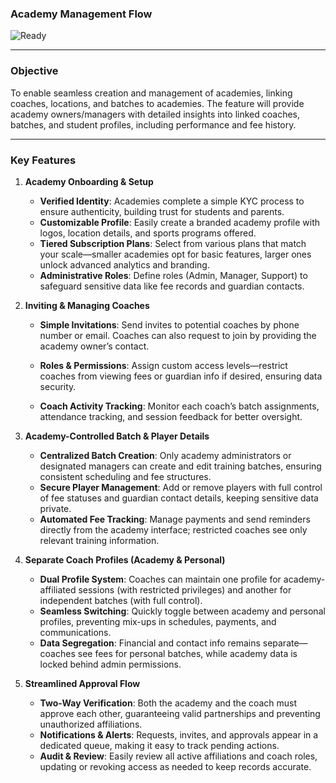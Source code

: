 ### Academy Management Flow

![Ready](https://img.shields.io/badge/Status-ReadyForReview-yellow)

---

### Objective

To enable seamless creation and management of academies, linking coaches, locations, and batches to academies. The feature will provide academy owners/managers with detailed insights into linked coaches, batches, and student profiles, including performance and fee history.

---

### Key Features

1. **Academy Onboarding & Setup**

    - **Verified Identity**: Academies complete a simple KYC process to ensure authenticity, building trust for students and parents.
    - **Customizable Profile**: Easily create a branded academy profile with logos, location details, and sports programs offered.
    - **Tiered Subscription Plans**: Select from various plans that match your scale—smaller academies opt for basic features, larger ones unlock advanced analytics and branding.
    - **Administrative Roles**: Define roles (Admin, Manager, Support) to safeguard sensitive data like fee records and guardian contacts.

2. **Inviting & Managing Coaches**

    - **Simple Invitations**: Send invites to potential coaches by phone number or email. Coaches can also request to join by providing the academy owner’s contact.

    - **Roles & Permissions**: Assign custom access levels—restrict coaches from viewing fees or guardian info if desired, ensuring data security.
    - **Coach Activity Tracking**: Monitor each coach’s batch assignments, attendance tracking, and session feedback for better oversight.

3. **Academy-Controlled Batch & Player Details**

    - **Centralized Batch Creation**: Only academy administrators or designated managers can create and edit training batches, ensuring consistent scheduling and fee structures.
    - **Secure Player Management**: Add or remove players with full control of fee statuses and guardian contact details, keeping sensitive data private.
    - **Automated Fee Tracking**: Manage payments and send reminders directly from the academy interface; restricted coaches see only relevant training information.

4. **Separate Coach Profiles (Academy & Personal)**

    - **Dual Profile System**: Coaches can maintain one profile for academy-affiliated sessions (with restricted privileges) and another for independent batches (with full control).
    - **Seamless Switching**: Quickly toggle between academy and personal profiles, preventing mix-ups in schedules, payments, and communications.
    - **Data Segregation**: Financial and contact info remains separate—coaches see fees for personal batches, while academy data is locked behind admin permissions.

5. **Streamlined Approval Flow**

    - **Two-Way Verification**: Both the academy and the coach must approve each other, guaranteeing valid partnerships and preventing unauthorized affiliations.
    - **Notifications & Alerts**: Requests, invites, and approvals appear in a dedicated queue, making it easy to track pending actions.
    - **Audit & Review**: Easily review all active affiliations and coach roles, updating or revoking access as needed to keep records accurate.
